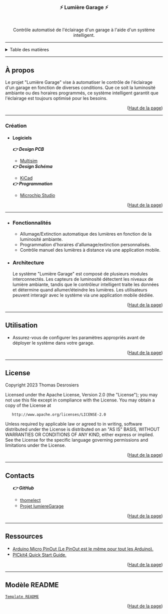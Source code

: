<div id="top"></div>

<div align="center">
<h3 align="center">&#9889; Lumière Garage &#9889;</h3>

<br>

<p align="center">Contrôle automatisé de l'éclairage d'un garage à l'aide d'un système intelligent.</p>
</div>

---

<details>
<summary>Table des matières</summary>
<ol>
    <li>
        <a href="#apropos">À propos</a>
        <ul>
            <li><a href="#creation">Création</a></li>
            <ul>
                <li><a href="#creation_logiciels">Logiciels</a></li>
            </ul>
            <li><a href="#fonctionnalites">Fonctionnalités</a></li>
            <li><a href="#architecture">Architecture</a></li>
        </ul>
    </li>
    <li><a href="#utilisation">Utilisation</a></li>
    <li><a href="#licence">Licence</a></li>
    <li><a href="#contacts">Contacts</a></li>
    <li><a href="#ressources">Ressources</a></li>
    <li><a href="#modele-readme">Modèle README</a></li>
</ol>
</details>

---

<!-- À PROPOS -->

<div id="apropos"></div>

## À propos

Le projet "Lumière Garage" vise à automatiser le contrôle de l'éclairage d'un garage en fonction de diverses conditions. Que ce soit la luminosité ambiante ou des horaires programmés, ce système intelligent garantit que l'éclairage est toujours optimisé pour les besoins.

<p align="right">(<a href="#top">Haut de la page</a>)</p>

---

<!-- CRÉATION -->

<div id="creation"></div>

### Création

<div id="creation_logiciels"></div>

- #### Logiciels

<ul>
<i><strong>👉 Design PCB</strong></i>
<ul>
<li>
<a href="https://www.ni.com/fr/support/downloads/software-products/download.multisim.html#452133">Multisim</a>
</li>
</ul>
<i><strong>👉 Design Schéma</strong></i>
<ul>
<li>
<a href="https://www.kicad.org/">KiCad</a>
</li>
</ul>
<i><strong>👉 Programmation</strong></i>
<ul>
<li>
<a href="https://www.microchip.com/en-us/tools-resources/develop/microchip-studio">Microchip Studio</a>
</li>
</ul>
</ul>

<p align="right">(<a href="#top">Haut de la page</a>)</p>

---

<!-- FONCTIONNALITÉS ET ARCHITECTURE -->

<div id="fonctionnalites"></div>

- ### Fonctionnalités

  - Allumage/Extinction automatique des lumières en fonction de la luminosité ambiante.
  - Programmation d'horaires d'allumage/extinction personnalisés.
  - Contrôle manuel des lumières à distance via une application mobile.

<div id="architecture"></div>

- ### Architecture

  Le système "Lumière Garage" est composé de plusieurs modules interconnectés. Les capteurs de luminosité détectent les niveaux de lumière ambiante, tandis que le contrôleur intelligent traite les données et détermine quand allumer/éteindre les lumières. Les utilisateurs peuvent interagir avec le système via une application mobile dédiée.

<p align="right">(<a href="#top">Haut de la page</a>)</p>

---

<!-- UTILISATION -->

<div id="utilisation"></div>

## Utilisation
- Assurez-vous de configurer les paramètres appropriés avant de déployer le système dans votre garage.

<p align="right">(<a href="#top">Haut de la page</a>)</p>

---

<!-- LICENCE -->

<div id="licence"></div>

## License

Copyright 2023 Thomas Desrosiers

Licensed under the Apache License, Version 2.0 (the "License");
you may not use this file except in compliance with the License.
You may obtain a copy of the License at

       http://www.apache.org/licenses/LICENSE-2.0

Unless required by applicable law or agreed to in writing, software
distributed under the License is distributed on an "AS IS" BASIS,
WITHOUT WARRANTIES OR CONDITIONS OF ANY KIND, either express or implied.
See the License for the specific language governing permissions and
limitations under the License.

<p align="right">(<a href="#top">Haut de la page</a>)</p>

---

<!-- CONTACTS -->

<div id="contacts"></div>

## Contacts

<ul>
<i><strong>👉 GitHub</strong></i>
<ul>
<li>
<a href="https://github.com/thomelect" style="vertical-align:middle">thomelect</a>
</li>
<li>
<a href="https://github.com/thomelect/lumiereGarage" style="vertical-align:middle">Projet lumiereGarage</a>
</li>
</ul>
</ul>

<p align="right">(<a href="#top">Haut de la page</a>)</p>

---

<!-- RESSOURCES -->

<div id="ressources"></div>

## Ressources

<ul>
<li>
<a href="https://docs.arduino.cc/static/59994142e99a42eea5731bf61b08922b/A000053-full-pinout.pdf"
style="vertical-align:middle">Arduino Micro PinOut (Le PinOut est le même pour tout les Arduino).</a>
</li>
<li>
<a href="http://ww1.microchip.com/downloads/en/devicedoc/50002721a.pdf" style="vertical-align:middle">PICkit4
Quick Start Guide.</a>
</li>
</ul>

<p align="right">(<a href="#top">Haut de la page</a>)</p>

---

<!-- MODÈLE README -->

<div id="modele-readme"></div>

## Modèle README

<a href="https://github.com/othneildrew/Best-README-Template/blob/master/BLANK_README.md">`Template README`</a>

<p align="right">(<a href="#top">Haut de la page</a>)</p>
